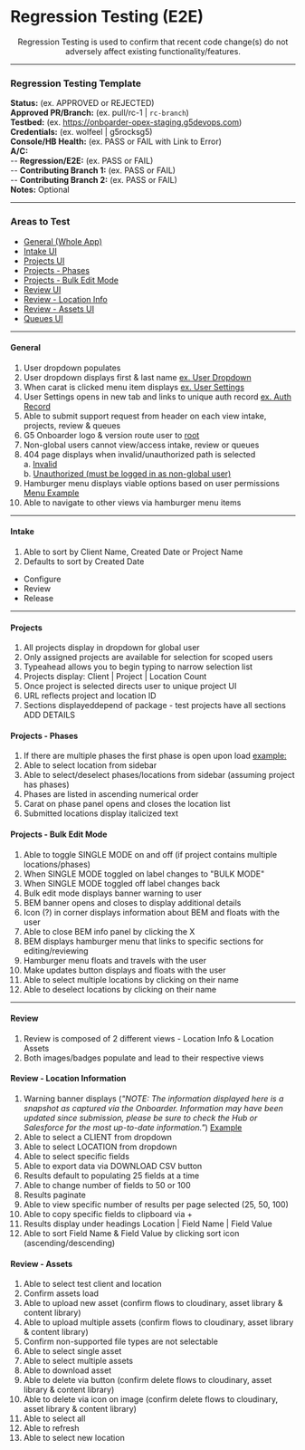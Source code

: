 # Regression Testing (E2E)

<center>
Regression Testing is used to confirm that recent code change(s) do not adversely affect existing functionality/features.
</center>


---

### Regression Testing Template
**Status:** (ex. APPROVED or REJECTED)  
**Approved PR/Branch:** (ex. pull/rc-1 | `rc-branch`)  
**Testbed:** (ex. https://onboarder-opex-staging.g5devops.com)  
**Credentials:** (ex. wolfeel | g5rocksg5)  
**Console/HB Health:** (ex. PASS or FAIL with Link to Error)  
**A/C:**     
-- **Regression/E2E:** (ex. PASS or FAIL)  
-- **Contributing Branch 1:** (ex. PASS or FAIL)  
-- **Contributing Branch 2:** (ex. PASS or FAIL)  
**Notes:** Optional

---

### Areas to Test

  * [General (Whole App)](#general)
  * [Intake UI](#intake)
  * [Projects UI](#projects)
  * [Projects - Phases](#projects-phases)
  * [Projects - Bulk Edit Mode](#projects-bulk-edit-mode)
  * [Review UI](#review)
  * [Review - Location Info](#location-info)
  * [Review - Assets UI](#assets)
  * [Queues UI](#queues)

---  

#### General
1. User dropdown populates   
2. User dropdown displays first & last name [ex. User Dropdown](https://www.screencast.com/t/0xFLyBvSj)    
3. When carat is clicked menu item displays [ex. User Settings](https://www.screencast.com/t/nmOs5BtaNz) 
4. User Settings opens in new tab and links to unique auth record [ex. Auth Record](https://auth.g5search.com/users/5600/edit)    
2. Able to submit support request from header on each view intake, projects, review & queues
3. G5 Onboarder logo & version route user to [root](https://onboarder.g5marketingcloud.com/)  
4. Non-global users cannot view/access intake, review or queues  
5. 404 page displays when invalid/unauthorized path is selected  
	a. [Invalid](https://onboarder.g5marketingcloud.com/johnny)  
	b. [Unauthorized (must be logged in as non-global user)](https://onboarder.g5marketingcloud.com/queues)  
6. Hamburger menu displays viable options based on user permissions [Menu Example](https://www.screencast.com/t/cyVYaSegfu8M)  
7. Able to navigate to other views via hamburger menu items  

---

#### Intake
1. Able to sort by Client Name, Created Date or Project Name
2. Defaults to sort by Created Date
- Configure  
- Review  
- Release  

---

#### Projects
1. All projects display in dropdown for global user
2. Only assigned projects are available for selection for scoped users
3. Typeahead allows you to begin typing to narrow selection list
4. Projects display: Client | Project | Location Count 
5. Once project is selected directs user to unique project UI
6. URL reflects project and location ID 
7. Sections displayeddepend of package - test projects have all sections ADD DETAILS


#### Projects - Phases
1. If there are multiple phases the first phase is open upon load [example:](https://www.screencast.com/t/QnHK2mc4Ywt)
2. Able to select location from sidebar
3. Able to select/deselect phases/locations from sidebar (assuming project has phases)
4. Phases are listed in ascending numerical order
5. Carat on phase panel opens and closes the location list 
6. Submitted locations display italicized text 

#### Projects - Bulk Edit Mode
1. Able to toggle SINGLE MODE on and off (if project contains multiple locations/phases)
2. When SINGLE MODE toggled on label changes to "BULK MODE"
3. When SINGLE MODE toggled off label changes back
4. Bulk edit mode displays banner warning to user 
5. BEM banner opens and closes to display additional details 
6. Icon (?) in corner displays information about BEM and floats with the user
7. Able to close BEM info panel by clicking the X
8.	BEM displays hamburger menu that links to specific sections for editing/reviewing
9.	Hamburger menu floats and travels with the user 
10.	Make updates button displays and floats with the user 
11.	Able to select multiple locations by clicking on their name
12.	Able to deselect locations by clicking on their name 

---

#### Review
1. Review is composed of 2 different views - Location Info & Location Assets  
2. Both images/badges populate and lead to their respective views  


#### Review - Location Information
1. Warning banner displays (_"NOTE: The information displayed here is a snapshot as captured via the Onboarder. Information may have been updated since submission, please be sure to check the Hub or Salesforce for the most up-to-date information."_) [Example](https://www.screencast.com/t/8nDjrLvXrni)
2. Able to select a CLIENT from dropdown
3. Able to select LOCATION from dropdown
4. Able to select specific fields 
5. Able to export data via DOWNLOAD CSV button
6. Results default to populating 25 fields at a time
7. Able to change number of fields to 50 or 100 
8. Results paginate
9. Able to view specific number of results per page selected (25, 50, 100)
10. Able to copy specific fields to clipboard via + 
11. Results display under headings Location | Field Name | Field Value
12. Able to sort Field Name & Field Value by clicking sort icon (ascending/descending)


#### Review - Assets
1. Able to select test client and location 
2. Confirm assets load
3. Able to upload new asset (confirm flows to cloudinary, asset library & content library)
4. Able to upload multiple assets (confirm flows to cloudinary, asset library & content library)
5. Confirm non-supported file types are not selectable 
6. Able to select single asset
7. Able to select multiple assets
8. Able to download asset
9. Able to delete via button (confirm delete flows to cloudinary, asset library & content library)
10. Able to delete via icon on image (confirm delete flows to cloudinary, asset library & content library)
11. Able to select all 
12. Able to refresh
13. Able to select new location 



